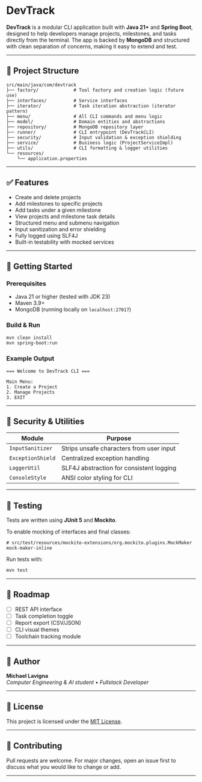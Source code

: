 # DevTrack

**DevTrack** is a modular CLI application built with **Java 21+** and **Spring Boot**, designed to help developers manage projects, milestones, and tasks directly from the terminal. The app is backed by **MongoDB** and structured with clean separation of concerns, making it easy to extend and test.

---

## 📂 Project Structure

```
src/main/java/com/devtrack
├── factory/             # Tool factory and creation logic (future use)
├── interfaces/          # Service interfaces
├── iterator/            # Task iteration abstraction (iterator pattern)
├── menu/                # All CLI commands and menu logic
├── model/               # Domain entities and abstractions
├── repository/          # MongoDB repository layer
├── runner/              # CLI entrypoint (DevTrackCLI)
├── security/            # Input validation & exception shielding
├── service/             # Business logic (ProjectServiceImpl)
├── utils/               # CLI formatting & logger utilities
└── resources/
    └── application.properties
```

---

## ✅ Features

- Create and delete projects
- Add milestones to specific projects
- Add tasks under a given milestone
- View projects and milestone task details
- Structured menu and submenu navigation
- Input sanitization and error shielding
- Fully logged using SLF4J
- Built-in testability with mocked services

---

## 🚀 Getting Started

### Prerequisites

- Java 21 or higher (tested with JDK 23)
- Maven 3.9+
- MongoDB (running locally on `localhost:27017`)

### Build & Run

```bash
mvn clean install
mvn spring-boot:run
```

### Example Output

```
=== Welcome to DevTrack CLI ===

Main Menu:
1. Create a Project
2. Manage Projects
3. EXIT
```

---

## 🔐 Security & Utilities

| Module               | Purpose                                  |
|----------------------|------------------------------------------|
| `InputSanitizer`     | Strips unsafe characters from user input |
| `ExceptionShield`    | Centralized exception handling           |
| `LoggerUtil`         | SLF4J abstraction for consistent logging |
| `ConsoleStyle`       | ANSI color styling for CLI               |

---

## 🧪 Testing

Tests are written using **JUnit 5** and **Mockito**.

To enable mocking of interfaces and final classes:

```
# src/test/resources/mockito-extensions/org.mockito.plugins.MockMaker
mock-maker-inline
```

Run tests with:

```bash
mvn test
```

---

## 📌 Roadmap

- [ ] REST API interface
- [ ] Task completion toggle
- [ ] Report export (CSV/JSON)
- [ ] CLI visual themes
- [ ] Toolchain tracking module

---

## 👤 Author

**Michael Lavigna**  
*Computer Engineering & AI student • Fullstack Developer*

---

## 📄 License

This project is licensed under the [MIT License](https://opensource.org/licenses/MIT).

---

## 🙋 Contributing

Pull requests are welcome. For major changes, open an issue first to discuss what you would like to change or add.

---